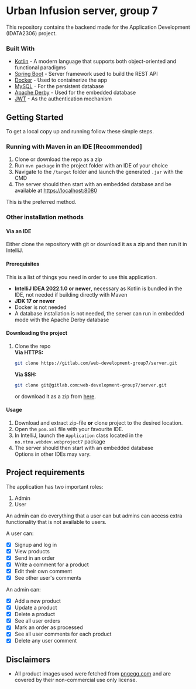 # Urban Infusion server, group 7

This repository contains the backend made for the Application Development (IDATA2306) project.

### Built With
* [Kotlin](https://kotlinlang.org) - A modern language that supports both object-oriented and functional paradigms 
* [Spring Boot](https://spring.io/projects/spring-boot) - Server framework used to build the REST API
* [Docker](https://www.docker.com) - Used to containerize the app
* [MySQL](https://www.mysql.com) - For the persistent database
* [Apache Derby](https://www.mysql.com) - Used for the embedded database
* [JWT](https://github.com/jwtk/jjwt) - As the authentication mechanism

## Getting Started

To get a local copy up and running follow these simple steps.

### Running with Maven in an IDE [Recommended]

1. Clone or download the repo as a zip
2. Run `mvn package` in the project folder with an IDE of your choice
3. Navigate to the `/target` folder and launch the generated `.jar` with the CMD
4. The server should then start with an embedded database and be available at [https://localhost:8080](https://localhost:8080)

This is the preferred method.

### Other installation methods

#### Via an IDE

Either clone the repository with git or download it as a zip and then run it in IntelliJ.

#### Prerequisites

This is a list of things you need in order to use this application.

* **IntelliJ IDEA 2022.1.0 or newer**, necessary as Kotlin is bundled in the IDE, not needed if building directly with Maven
* **JDK 17 or newer**
* Docker is not needed
* A database installation is not needed, the server can run in embedded mode with the Apache Derby database

#### Downloading the project

1. Clone the repo <br>
   **Via HTTPS:**
   ```sh
   git clone https://gitlab.com/web-development-group7/server.git
   ```
   **Via SSH:**
   ```sh
   git clone git@gitlab.com:web-development-group7/server.git
   ```
   or download it as a zip from [here](https://gitlab.com/web-development-group7/server/-/archive/main/server-main.zip).

#### Usage
1. Download and extract zip-file **or** clone project to the desired location.
2. Open the `pom.xml` file with your favourite IDE.
3. In IntelliJ, launch the `Application` class located in the `no.ntnu.webdev.webproject7` package
4. The server should then start with an embedded database
   <br>
   Options in other IDEs may vary.

## Project requirements

The application has two important roles:
1. Admin
2. User

An admin can do everything that a user can but admins can access extra functionality that is not available to users.

A user can:

* [x] Signup and log in
* [x] View products
* [x] Send in an order
* [x] Write a comment for a product
* [x] Edit their own comment
* [x] See other user's comments

An admin can:

* [x] Add a new product
* [x] Update a product
* [x] Delete a product
* [x] See all user orders
* [x] Mark an order as processed
* [x] See all user comments for each product
* [x] Delete any user comment

## Disclaimers

* All product images used were fetched from [pngegg.com](https://www.pngegg.com) and are covered by their non-commercial use only license.

